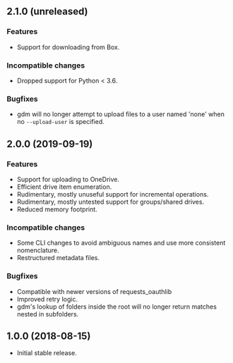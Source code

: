 ## 2.1.0 (unreleased)

### Features
- Support for downloading from Box.

### Incompatible changes
- Dropped support for Python < 3.6.

### Bugfixes
- gdm will no longer attempt to upload files to a user named 'none' when
  no `--upload-user` is specified.

## 2.0.0 (2019-09-19)

### Features
- Support for uploading to OneDrive.
- Efficient drive item enumeration.
- Rudimentary, mostly unuseful support for incremental operations.
- Rudimentary, mostly untested support for groups/shared drives.
- Reduced memory footprint.

### Incompatible changes
- Some CLI changes to avoid ambiguous names and use more consistent nomenclature.
- Restructured metadata files.

### Bugfixes
- Compatible with newer versions of requests_oauthlib
- Improved retry logic.
- gdm's lookup of folders inside the root will no longer return matches nested
  in subfolders.


## 1.0.0 (2018-08-15)

- Initial stable release.
